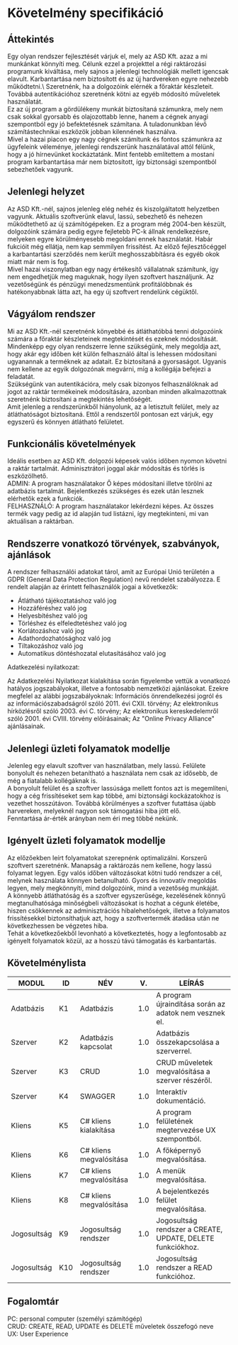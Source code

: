 # Követelmény specifikáció

## Áttekintés
Egy olyan rendszer fejlesztését várjuk el, mely az ASD Kft. azaz a mi munkánkat könnyíti meg. Célunk ezzel a projekttel a régi raktározási programunk kiváltása, mely sajnos a jelenlegi technológiák mellett igencsak elavult. Karbantartása nem biztosított és az új hardvereken egyre nehezebb működtetni.\ 
Szeretnénk, ha a dolgozóink elérnék a főraktár készleteit. Továbbá autentikációhoz szeretnénk kötni az egyéb módosító műveletek használatát.\
Ez az új program a  gördülékeny munkát biztosítaná számunkra, mely nem csak sokkal gyorsabb és olajozottabb lenne, hanem a cégnek anyagi szempontból egy jó befektetésnek számítana. A tuladonunkban lévő számítástechnikai eszközök jobban kilennének használva.\
Mivel a hazai piacon egy nagy cégnek számítunk és fontos számunkra az ügyfeleink véleménye, jelenlegi rendszerünk használatával attól félünk, hogy a jó hírnevünket kockáztatánk. Mint fentebb említettem a mostani program karbantartása már nem biztosított, így biztonsági szempontból sebezhetőek vagyunk.

## Jelenlegi helyzet
Az ASD Kft.-nél, sajnos jelenleg elég nehéz és kiszolgáltatott helyzetben vagyunk. Aktuális szoftverünk elavul, lassú, sebezhető és nehezen működtethető az új számítógépeken. Ez a program még 2004-ben készült, dolgozóink számára pedig egyre fejletebb PC-k állnak rendelkezésre, melyeken egyre körülményesebb megoldani ennek használatát. Habár fukcióit még ellátja, nem kap semmilyen frissítést. Az előző fejlesztőcéggel a karbantartási szerződés nem került meghosszabbításra és egyéb okok miatt már nem is fog.\
Mivel hazai viszonylatban egy nagy értékesítő vállalatnak számítunk, így nem engedhetjük meg maguknak, hogy ilyen szoftvert használjunk. Az vezetőségünk és pénzügyi menedzsmentünk profitálóbbnak és hatékonyabbnak látta azt, ha egy új szoftvert rendelünk cégüktől. 

## Vágyálom rendszer
Mi az  ASD Kft.-nél szeretnénk könyebbé és átláthatóbbá tenni dolgozóink számára a főraktár készleteinek megtekintését és ezeknek módosítását.\
Mindenképp egy olyan rendszerre lenne szükségünk, mely megoldja azt, hogy akár egy időben két külön felhasználó által is lehessen módosítani ugyanannak a terméknek az adatait. Ez biztosítaná a gyorsaságot. Ugyanis nem kellene az egyik dolgozónak megvárni, míg a kollégája befejezi a feladatát.\
Szükségünk van autentikációra, mely csak bizonyos felhasználóknak ad jogot az raktár termékeinek módosítására, azonban minden alkalmazottnak szeretnénk biztosítani a megtekintés lehetőségét.\
Amit jelenleg a rendszerünkből hiányolunk, az a letisztult felület, mely az átláthatóságot biztosítaná. Ettől a rendszertől pontosan ezt várjuk, egy egyszerű és könnyen átlátható felületet.

## Funkcionális követelmények
Ideális esetben az ASD Kft. dolgozói képesek valós időben nyomon követni a raktár tartalmát. Adminisztrátori joggal akár módosítás és törlés is eszközölhető.  
ADMIN: A program használatakor Ő képes módosítani illetve törölni az adatbázis tartalmát. Bejelentkezés szükséges és ezek után lesznek elérhetők ezek a funkciók.  
FELHASZNÁLÓ: A program használatakor lekérdezni képes. Az összes termék vagy pedig az id alapján tud listázni, így megtekinteni, mi van aktuálisan a raktárban.

## Rendszerre vonatkozó törvények, szabványok, ajánlások
A rendszer felhasználói adatokat tárol, amit az Európai Unió területén a GDPR (General Data Protection Regulation) nevű rendelet szabályozza. E rendelt alapján az érintett felhasználók jogai a következők:

- Átlátható tájékoztatáshoz való jog
- Hozzáféréshez való jog
- Helyesbítéshez való jog
- Törléshez és elfeledtetéshez való jog
- Korlátozáshoz való jog
- Adathordozhatósághoz való jog
- Tiltakozáshoz való jog
- Automatikus döntéshozatal elutasításához való jog

Adatkezelési nyilatkozat:

Az Adatkezelési ‌Nyilatkozat kialakítása során figyelembe vettük a vonatkozó hatályos jogszabályokat, illetve a fontosabb nemzetközi ajánlásokat. Ezekre megfelel az alábbi jogszabályoknak: Információs önrendelkezési jogról és az információszabadságról szóló 2011. évi CXII. törvény; Az elektronikus ‌hírközlésről szóló 2003. évi C. törvény; Az elektronikus kereskedelemről szóló 2001. évi CVIII. törvény előírásainak; Az "Online Privacy Alliance" ajánlásainak.

## Jelenlegi üzleti folyamatok modellje
Jelenleg egy elavult szoftver van használatban, mely lassú. Felülete bonyolult és nehezen betanítható a használata nem csak az idősebb, de még a fiatalabb kollégáknak is.\
A bonyolult felület és a szoftver lassúsága mellett fontos azt is megemlíteni, hogy a cég frissítéseket sem kap többé, ami biztonsági kockázatokhoz is vezethet hosszútávon. Továbbá körülményes a szoftver futattása újabb harvereken, melyeknél nagyon sok támogatási hiba jött elő.\
Fenntartása ár-érték arányban nem éri meg többé nekünk.

## Igényelt üzleti folyamatok modellje
Az előzőekben leírt folyamatokat szerepnénk optimalizálni. Korszerű szoftvert szeretnénk. Manapság a raktározás nem kellene, hogy lassú folyamat legyen. Egy valós időben változásokat kötni tudó rendszer a cél, melynek használata könnyen betanulható. Gyors és innovatív megoldás legyen, mely megkönnyíti, mind dolgozóink, mind a vezetőség munkáját.\
A könnyebb átláthatóság és a szoftver egyszerűsége, kezelésének könnyű megtanulhatósága minőségbeli változásokat is hozhat a cégunk életébe, hiszen csökkennek az adminisztrációs hibalehetőségek, illetve a folyamatos frissítésekkel biztonsíthatjuk azt, hogy a szoftvertermék átadása után ne következhessen be végzetes hiba.\
Tehát a következőekből levonható a következtetés, hogy a legfontosabb az igényelt folyamatok közül, az a hosszú távú támogatás és karbantartás.

## Követelménylista
|MODUL|ID|NÉV|V.|LEÍRÁS|
|---|---|---|---|---|
|Adatbázis|K1|Adatbázis|1.0|A program újraindítása során az adatok nem vesznek el.|
|Szerver|K2|Adatbázis kapcsolat|1.0|Adatbázis összekapcsolása a szerverrel.|
|Szerver|K3|CRUD|1.0|CRUD műveletek megvalósítása a szerver részéről.|
|Szerver|K4|SWAGGER|1.0|Interaktív dokumentáció.|
|Kliens|K5|C# kliens kialakítása|1.0|A program felületének megtervezése UX szempontból. |
|Kliens|K6|C# kliens megvalósítása|1.0|A főképernyő megvalósítása. |
|Kliens|K7|C# kliens megvalósítása|1.0|A menük megvalósítása. |
|Kliens|K8|C# kliens megvalósítása|1.0|A bejelentkezés felület megvalósítása. |
|Jogosultság|K9|Jogosultság rendszer|1.0|Jogosultság rendszer a CREATE, UPDATE, DELETE funkciókhoz.|
|Jogosultság|K10|Jogosultság rendszer|1.0|Jogosultság rendszer a READ funkcióhoz.|


## Fogalomtár
PC: personal computer (személyi számítógép)  
CRUD: CREATE, READ, UPDATE és DELETE műveletek összefogó neve  
UX: User Experience
